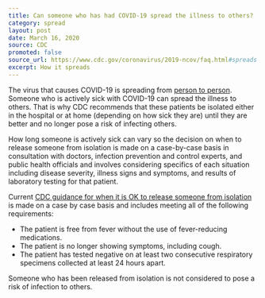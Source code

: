 ```yaml
---
title: Can someone who has had COVID-19 spread the illness to others?
category: spread
layout: post
date: March 16, 2020
source: CDC
promoted: false
source_url: https://www.cdc.gov/coronavirus/2019-ncov/faq.html#spreads
excerpt: How it spreads
---
```


The virus that causes COVID-19 is spreading from <a href="https://www.cdc.gov/coronavirus/2019-ncov/prepare/transmission.html?CDC_AA_refVal=https%3A%2F%2Fwww.cdc.gov%2Fcoronavirus%2F2019-ncov%2Fabout%2Ftransmission.html"> person to person</a>. 
Someone who is actively sick with COVID-19 can spread the illness to others. That is why CDC recommends that these patients be isolated either in the hospital or at home (depending on how sick they are) until they are better and no longer pose a risk of infecting others.

How long someone is actively sick can vary so the decision on when to release someone from isolation is made on a 
case-by-case basis in consultation with doctors, infection prevention and control experts, and public health officials and 
involves considering specifics of each situation including disease severity, illness signs and symptoms, and results of 
laboratory testing for that patient.

Current <a href="https://www.cdc.gov/coronavirus/2019-ncov/hcp/disposition-hospitalized-patients.html"> CDC guidance for 
when it is OK to release someone from isolation</a> is made on a case by case basis and includes meeting all of the 
following requirements:

- The patient is free from fever without the use of fever-reducing medications.
- The patient is no longer showing symptoms, including cough.
- The patient has tested negative on at least two consecutive respiratory specimens collected at least 24 hours apart.

Someone who has been released from isolation is not considered to pose a risk of infection to others.
